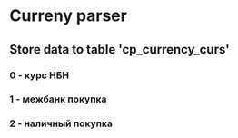 # Curreny parser
## Store data to table 'cp_currency_curs'
### 0 - курс НБН
### 1 - межбанк покупка
### 2 - наличный покупка
